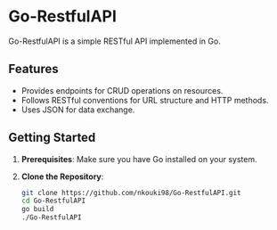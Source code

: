 # Go-RestfulAPI

Go-RestfulAPI is a simple RESTful API implemented in Go.

## Features

- Provides endpoints for CRUD operations on resources.
- Follows RESTful conventions for URL structure and HTTP methods.
- Uses JSON for data exchange.

## Getting Started

1. **Prerequisites**: Make sure you have Go installed on your system.

2. **Clone the Repository**:
   ```bash
   git clone https://github.com/nkouki98/Go-RestfulAPI.git
   cd Go-RestfulAPI
   go build
   ./Go-RestfulAPI



